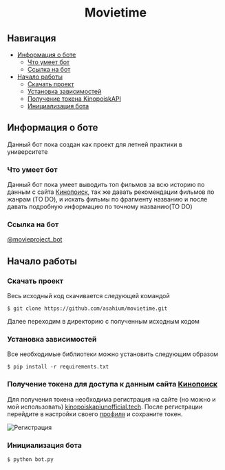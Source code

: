 <div align="center">
  <h1>Movietime</h1>
</div>

## Навигация

* [Информация о боте](#главная-информация)
  * [Что умеет бот](#функционал)
  * [Ссылка на бот](#ссылка)
* [Начало работы](#начало-работы)
  * [Скачать проект](#скачивание-проекта)
  * [Установка зависимостей](#установка-зависимостей)
  * [Получение токена KinopoiskAPI](#получение-токена-kinopoiskapi)
  * [Инициализация бота](#инициализация-бота)

## Информация о боте
Данный бот пока создан как проект для летней практики в университете

### Что умеет бот
Данный бот пока умеет выводить топ фильмов за всю историю по данным с сайта [Кинопоиск](https://www.kinopoisk.ru), так же давать рекомендации фильмов по жанрам (TO DO), и искать фильмы по фрагменту названию и после давать подробную информацию по точному названию(TO DO)

### Ссылка на бот
[@movieproject_bot](http://t.me/movieproject_bot)

## Начало работы

### Скачать проект
Весь исходный код скачивается следующей командой
```
$ git clone https://github.com/asahium/movietime.git
```
Далее переходим в директорию с полученным исходным кодом

### Установка зависимостей
Все необходимые библиотеки можно установить следующим образом
```
$ pip install -r requirements.txt
```

### Получение токена для доступа к данным сайта [Кинопоиск](https://www.kinopoisk.ru)
Для получения токена необходима регистрация на сайте (но можно и мой использовать)
<a href="https://kinopoiskapiunofficial.tech/signup">kinopoiskapiunofficial.tech</a>.
После регистрации перейдите в настройки своего <a href="https://kinopoiskapiunofficial.tech/user">профиля</a> и сохраните токен.

<img align="center" src="https://i.imgur.com/QkXRQ9t.png" alt="Регистрация">

### Инициализация бота
```
$ python bot.py
```
